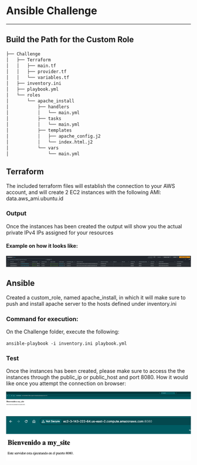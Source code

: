 # Ansible Challenge
---

## Build the Path for the Custom Role

```
├── Challenge
│   ├── Terraform
│   │   ├── main.tf
│   │   ├── provider.tf
│   │   └── variables.tf
│   ├── inventory.ini
│   ├── playbook.yml
│   └── roles
│       └── apache_install
│           ├── handlers
│           │   └── main.yml
│           ├── tasks
│           │   └── main.yml
│           ├── templates
│           │   ├── apache_config.j2
│           │   └── index.html.j2
│           └── vars
│               └── main.yml
```

## Terraform

The included terraform files will establish the connection to your AWS account, and will create 2 EC2 instances with the following AMI: data.aws_ami.ubuntu.id

### Output

Once the instances has been created the output will show you the actual private IPv4 IPs assigned for your resources

#### Example on how it looks like:

![AWS](https://github.com/KennethSV/DevOps_Path/blob/main/Ansible/Pages_Working/AWS.png)

## Ansible

Created a custom_role, named apache_install, in which it will make sure to push and install apache server to the hosts defined under inventory.ini

### Command for execution:

On the Challenge folder, execute the following:

`ansible-playbook -i inventory.ini playbook.yml`

### Test

Once the instances has been created, please make sure to access the the instances through the public_ip or public_host and port 8080. How it would like once you attempt the connection on browser:

![Test1](https://github.com/KennethSV/DevOps_Path/blob/main/Ansible/Pages_Working/ec2-18-189-32-195.us-east-2.compute.amazonaws.com1.png)

![Test2](https://github.com/KennethSV/DevOps_Path/blob/main/Ansible/Pages_Working/ec2-3-143-222-64.us-east-2.compute.amazonaws.com1.png)
